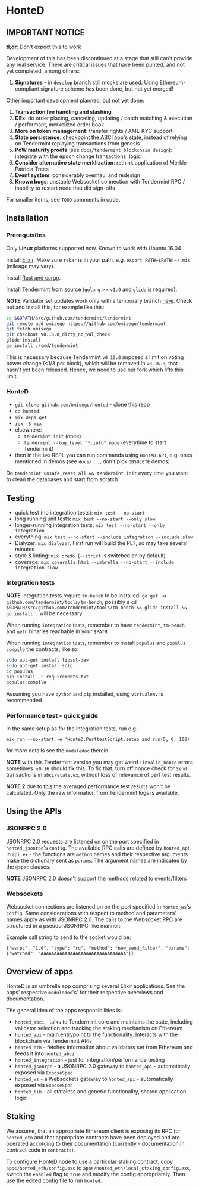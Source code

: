 # HonteD

## IMPORTANT NOTICE

**tl;dr**: Don't expect this to work

Development of this has been discontinued at a stage that still can't provide any real service.
There are critical issues that have been punted, and not yet completed, among others:
1. **Signatures** - in `develop` branch still mocks are used. Using Ethereum-compliant signature scheme has been done, but not yet merged!

Other important development planned, but not yet done:

1. **Transaction fee handling and slashing**
2. **DEx**: do order placing, canceling, updating / batch matching & execution / performant, merkelized order book
3. **More on token management**: transfer rights / AML-KYC support
4. **State persistence**: checkpoint the ABCI app's state, instead of relying on Tendermint replaying transactions from genesis
5. **PoW maturity proofs** (see `docs/tendermint_blockchain_design`): integrate with the epoch change transactions' logic
6. **Consider alternative state merklization**: rethink application of Merkle Patricia Trees
7. **Event system**: considerably overhaul and redesign
8. **Known bugs**: unstable Websocket connection with Tendermint RPC / inability to restart node that did sign-offs

For smaller items, see `TODO` comments in code.

## Installation

### Prerequisites

Only **Linux** platforms supported now. Known to work with Ubuntu 16.04

Install [Elixir](http://elixir-lang.github.io/install.html#unix-and-unix-like).
Make sure `rebar` is in your path, e.g. `export PATH=$PATH:~/.mix` (mileage may vary).

Install [Rust and cargo](https://doc.rust-lang.org/cargo/getting-started/installation.html).

Install Tendermint [from source](https://tendermint.readthedocs.io/en/master/install.html#from-source) (`golang` >= `v1.9` and `glide` is required).


**NOTE** Validator set updates work only with a temporary branch [here](https://github.com/omisego/tendermint/tree/v0.15.0_dirty_no_val_check).
Check out and install this, for example like this:

```bash
cd $GOPATH/src/github.com/tendermint/tendermint
git remote add omisego https://github.com/omisego/tendermint
git fetch omisego
git checkout v0.15.0_dirty_no_val_check
glide install
go install ./cmd/tendermint
```

This is necessary because Tendermint `v0.15.0` imposed a limit on voting power change (<1/3 per block),
which will be removed in `v0.16.0`, that hasn't yet been released.
Hence, we need to use our fork which lifts this limit.

### HonteD

  - `git clone github.com/omisego/honted` - clone this repo
  - `cd honted`
  - `mix deps.get`
  - `iex -S mix`
  - elsewhere:
    - `tendermint init` (once)
    - `tendermint --log_level "*:info" node` (everytime to start Tendermint)
  - then in the `iex` REPL you can run commands using `HonteD.API`, e.g. ones mentioned in demos (see `docs/...`, don't pick `OBSOLETE` demos)

Do `tendermint unsafe_reset_all && tendermint init` every time you want to clean the databases and start from scratch.

## Testing

 - quick test (no integration tests): `mix test --no-start`
 - long running unit tests: `mix test --no-start --only slow`
 - longer-running integration tests: `mix test --no-start --only integration`
 - everything: `mix test --no-start --include integration --include slow`
 - Dialyzer: `mix dialyzer`. First run will build the PLT, so may take several minutes
 - style & linting: `mix credo`. (`--strict` is switched on by default)
 - coverage: `mix coveralls.html --umbrella --no-start --include integration slow`

### Integration tests

**NOTE** Integration tests require `tm-bench` to be installed: `go get -u github.com/tendermint/tools/tm-bench`, possibly a `cd $GOPATH/src/github.com/tendermint/tools/tm-bench && glide install && go install .` will be necessary

When running `integration` tests, remember to have `tendermint`, `tm-bench`, and `geth` binaries reachable in your `$PATH`.

When running `integration` tests, remember to install `populus` and `populus compile` the contracts, like so:
```bash
sudo apt-get install libssl-dev
sudo apt-get install solc
cd populus
pip install -r requirements.txt
populus compile
```

Assuming you have `python` and `pip` installed, using `virtualenv` is recommended.

### Performance test - quick guide

In the same setup as for the Integration tests, run e.g.:
```
mix run --no-start -e 'HonteD.PerftestScript.setup_and_run(5, 0, 100)'
```

for more details see the `moduledoc` therein.

**NOTE** with this Tendermint version you may get weird `:invalid_nonce` errors sometimes.
`v0.16` should fix this.
To fix that, turn off nonce check for `Send` transactions in `abci/state.ex`,
without loss of relevance of perf test results.

**NOTE 2** due to [this](https://github.com/tendermint/tools/issues/74) the averaged performance test results won't be calculated.
Only the raw information from Tendermint logs is available.

## Using the APIs

### JSONRPC 2.0

JSONRPC 2.0 requests are listened on on the port specified in `honted_jsonrpc`'s `config`.
The available RPC calls are defined by `honted_api` in `api.ex` - the functions are `method` names and their respective arguments make the dictionary sent as `params`.
The argument names are indicated by the `@spec` clauses.

**NOTE** JSONRPC 2.0 doesn't support the methods related to events/filters

### Websockets

Websocket connections are listened on on the port specified in `honted_ws`'s `config`.
Same considerations with respect to method and parameters' names apply as with JSONRPC 2.0.
The calls to the Websocket RPC are structured in a pseudo-JSONRPC-like manner:

Example call string to send to the socket would be:
```
{"wsrpc": "1.0", "type": "rq", "method": "new_send_filter", "params": {"watched": "AAAAAAAAAAAAAAAAAAAAAAAAAAAAAAAA"}}
```

## Overview of apps

HonteD is an umbrella app comprising several Elixir applications.
See the apps' respective `moduledoc`'s' for their respective overviews and documentation.

The general idea of the apps responsibilities is:
  - `honted_abci` - talks to Tendermint core and maintains the state, including validator selection and tracking the staking mechanism on Ethereum
  - `honted_api` - main entrypoint to the functionality. Interacts with the blockchain via Tendermint APIs
  - `honted_eth` - fetches information about validators set from Ethereum and feeds it into `honted_abci`
  - `honted_integration` - just for integration/performance testing
  - `honted_jsonrpc` - a JSONRPC 2.0 gateway to `honted_api` - automatically exposed via `ExposeSpec`
  - `honted_ws` - a Websockets gateway to `honted_api` - automatically exposed via `ExposeSpec`
  - `honted_lib` - all stateless and generic functionality, shared application logic

## Staking

We assume, that an appropriate Ethereum client is exposing its RPC for `honted_eth`
and that appropriate contracts have been deployed and are operated according to their documentation
(currently - documentation in contract code in `contracts`).

To configure HonteD node to use a particular staking contract,
copy `apps/honted_eth/config.exs` to `apps/honted_eth/local_staking_config.exs`,
switch the `enabled` flag to `true` and modify the config appropriately.
Then use the edited config file to run `honted`.
